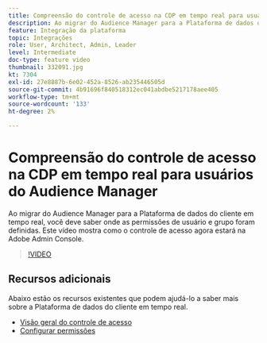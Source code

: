 ```yaml
---
title: Compreensão do controle de acesso na CDP em tempo real para usuários do Audience Manager
description: Ao migrar do Audience Manager para a Plataforma de dados do cliente em tempo real, você deve saber onde as permissões de usuário e grupo foram definidas. Este vídeo mostra como o controle de acesso agora estará na Adobe Admin Console.
feature: Integração da plataforma
topic: Integrações
role: User, Architect, Admin, Leader
level: Intermediate
doc-type: feature video
thumbnail: 332091.jpg
kt: 7304
exl-id: 27e8887b-6e02-452a-8526-ab235446505d
source-git-commit: 4b91696f840518312ec041abdbe5217178aee405
workflow-type: tm+mt
source-wordcount: '133'
ht-degree: 2%

---
```


# Compreensão do controle de acesso na CDP em tempo real para usuários do Audience Manager

Ao migrar do Audience Manager para a Plataforma de dados do cliente em tempo real, você deve saber onde as permissões de usuário e grupo foram definidas. Este vídeo mostra como o controle de acesso agora estará na Adobe Admin Console.

>[!VIDEO](https://video.tv.adobe.com/v/332091/?quality=12&learn=on)

## Recursos adicionais

Abaixo estão os recursos existentes que podem ajudá-lo a saber mais sobre a Plataforma de dados do cliente em tempo real.

* [Visão geral do controle de acesso](https://experienceleague.adobe.com/docs/experience-platform/access-control/home.html?lang=en#access-control-hierarchy-and-workflow)
* [Configurar permissões](https://experienceleague.adobe.com/docs/platform-learn/getting-started-for-data-architects-and-data-engineers/configure-permissions.html?lang=en)
